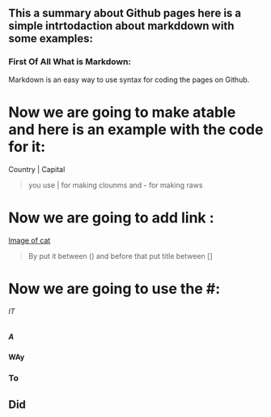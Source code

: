 ## This a summary about Github pages here is a simple intrtodaction about markddown with some examples:
### First Of All What is Markdown:
Markdown is an easy way to use syntax for coding the pages on Github.
# Now we are going to make atable  and here is an example with the code for it:
Country | Capital

>you use | for making clounms and - for making raws

# Now we are going to add link :
[Image of cat](https://www.rd.com/wp-content/uploads/2019/11/cat-10-e1573844975155-768x519.jpg)
>By put it between () and before that put title between [] 
# Now we are going to use the #:
###### IT  
##### A 
#### WAy
### To 
## Did 

